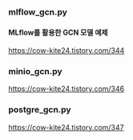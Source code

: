 ### mlflow_gcn.py
#### MLflow를 활용한 GCN 모델 예제
https://cow-kite24.tistory.com/344

### minio_gcn.py
https://cow-kite24.tistory.com/346

### postgre_gcn.py
https://cow-kite24.tistory.com/347
